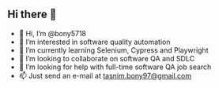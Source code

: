 ## Hi there 👋

<!--
**bony5718/bony5718** is a ✨ _special_ ✨ repository because its `README.md` (this file) appears on your GitHub profile.

Here are some ideas to get you started:

- 🔭 I’m currently working on ...
- 🌱 I’m currently learning ...
- 👯 I’m looking to collaborate on ...
- 🤔 I’m looking for help with ...
- 💬 Ask me about ...
- 📫 How to reach me: ...
- 😄 Pronouns: ...
- ⚡ Fun fact: ...
-->
- 👋 Hi, I’m @bony5718
- 👀 I’m interested in software quality automation
- 🌱 I’m currently learning Selenium, Cypress and Playwright
- 💞️ I’m looking to collaborate on software QA and SDLC
- 🤔 I’m looking for help with full-time software QA job search
- 📫 Just send an e-mail at tasnim.bony97@gmail.com
